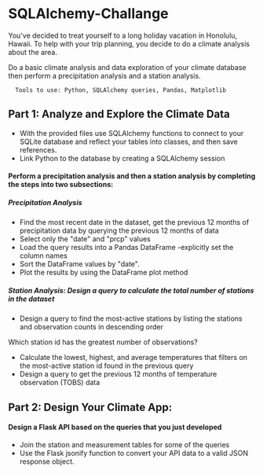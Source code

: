 # SQLAlchemy-Challange

 You've decided to treat yourself to a long holiday vacation in Honolulu, Hawaii. To help with your trip planning, you decide to do a climate analysis about the area.
 
  Do a basic climate analysis and data exploration of your climate database then perform a precipitation analysis and a station analysis.
  
      Tools to use: Python, SQLAlchemy queries, Pandas, Matplotlib
       
## Part 1: Analyze and Explore the Climate Data
  
  - With the provided files use SQLAlchemy functions to connect to your SQLite database and reflect your tables into classes, and then save references.
  - Link Python to the database by creating a SQLAlchemy session

#### Perform a precipitation analysis and then a station analysis by completing the steps into two subsections:
##### Precipitation Analysis
 - Find the most recent date in the dataset, get the previous 12 months of precipitation data by querying the previous 12 months of data
 - Select only the "date" and "prcp" values
 - Load the query results into a Pandas DataFrame -explicitly set the column names
 - Sort the DataFrame values by "date".
 - Plot the results by using the DataFrame plot method
##### Station Analysis: Design a query to calculate the total number of stations in the dataset
 - Design a query to find the most-active stations by listing the stations and observation counts in descending order

Which station id has the greatest number of observations?

 - Calculate the lowest, highest, and average temperatures that filters on the most-active station id found in the previous query
 - Design a query to get the previous 12 months of temperature observation (TOBS) data

## Part 2: Design Your Climate App:
#### Design a Flask API based on the queries that you just developed
 - Join the station and measurement tables for some of the queries
 - Use the Flask jsonify function to convert your API data to a valid JSON response object.
